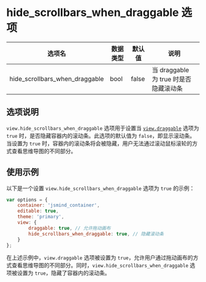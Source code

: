 # hide_scrollbars_when_draggable 选项

| 选项名 | 数据类型 | 默认值 | 说明 |
| --- | --- | --- | --- |
| hide_scrollbars_when_draggable | bool | false | 当 draggable 为 true 时是否隐藏滚动条 |

## 选项说明

`view.hide_scrollbars_when_draggable` 选项用于设置当 [`view.draggable`](option.view.draggable.md) 选项为 `true` 时，是否隐藏容器内的滚动条。此选项的默认值为 `false`，即显示滚动条。当设置为 `true` 时，容器内的滚动条将会被隐藏，用户无法通过滚动鼠标滚轮的方式查看思维导图的不同部分。

## 使用示例

以下是一个设置 `view.hide_scrollbars_when_draggable` 选项为 `true` 的示例：

```javascript
var options = {
    container: 'jsmind_container',
    editable: true,
    theme: 'primary',
    view: {
        draggable: true, // 允许拖动画布
        hide_scrollbars_when_draggable: true, // 隐藏滚动条
    }
};
```

在上述示例中，`view.draggable` 选项被设置为 `true`，允许用户通过拖动画布的方式查看思维导图的不同部分。同时，`view.hide_scrollbars_when_draggable` 选项被设置为 `true`，隐藏了容器内的滚动条。
